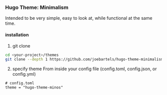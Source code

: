 ### Hugo Theme: Minimalism

Intended to be very simple, easy to look at, while functional at the same time.


#### installation
1. git clone
```bash
cd <your-project>/themes
git clone --depth 1 https://github.com/joebartels/hugo-theme-minimalism
```

2. specify theme
From inside your config file (config.toml, config.json, or config.yml)
```
# config.toml
theme = "hugo-theme-minos"
```
